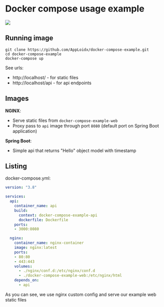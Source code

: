# Docker compose usage example

![](https://i.imgur.com/5BJpbQv.png)

## Running image

```shell script
git clone https://github.com/AppLoidx/docker-compose-example.git
cd docker-compose-example
docker-compose up
```

See urls:
- http://localhost/ - for static files
- http://localhost/api - for api endpoints

## Images

**NGINX**:
- Serve static files from `docker-compose-example-web`
- Proxy pass to `api` image through port `8080` (default port on Spring Boot application)

**Spring Boot**:
- Simple api that returns "Hello" object model with timestamp

## Listing

docker-compose.yml:
```yml
version: "3.8"

services:
  api:
    container_name: api
    build:
      context: docker-compose-example-api
      dockerfile: Dockerfile
    ports:
    - 3000:8080

  nginx:
    container_name: nginx-container
    image: nginx:latest
    ports:
    - 80:80
    - 443:443
    volumes:
      - ./nginx/conf.d:/etc/nginx/conf.d
      - ./docker-compose-example-web:/etc/nginx/html
    depends_on:
      - api
```

As you can see, we use nginx custom config and serve our example web static files

